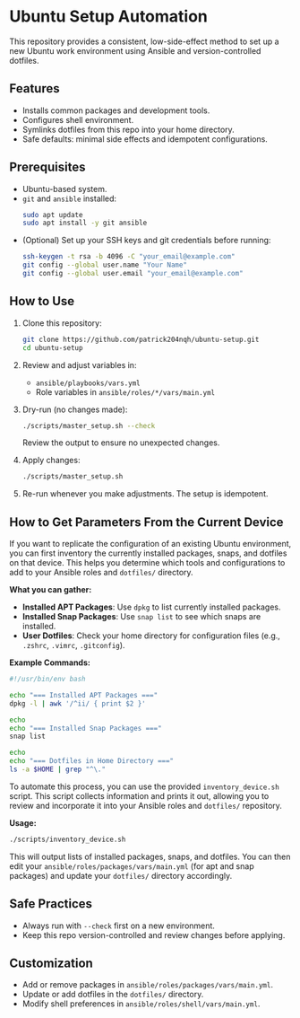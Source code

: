 # Ubuntu Setup Automation

This repository provides a consistent, low-side-effect method to set up a new Ubuntu work environment using Ansible and version-controlled dotfiles.

## Features

- Installs common packages and development tools.
- Configures shell environment.
- Symlinks dotfiles from this repo into your home directory.
- Safe defaults: minimal side effects and idempotent configurations.

## Prerequisites

- Ubuntu-based system.
- `git` and `ansible` installed:
  ```bash
  sudo apt update
  sudo apt install -y git ansible
  ```
- (Optional) Set up your SSH keys and git credentials before running:
  ```bash
  ssh-keygen -t rsa -b 4096 -C "your_email@example.com"
  git config --global user.name "Your Name"
  git config --global user.email "your_email@example.com"
  ```

## How to Use

1. Clone this repository:

   ```bash
   git clone https://github.com/patrick204nqh/ubuntu-setup.git
   cd ubuntu-setup
   ```

2. Review and adjust variables in:

   - `ansible/playbooks/vars.yml`
   - Role variables in `ansible/roles/*/vars/main.yml`

3. Dry-run (no changes made):

   ```bash
   ./scripts/master_setup.sh --check
   ```

   Review the output to ensure no unexpected changes.

4. Apply changes:

   ```bash
   ./scripts/master_setup.sh
   ```

5. Re-run whenever you make adjustments. The setup is idempotent.

## How to Get Parameters From the Current Device

If you want to replicate the configuration of an existing Ubuntu environment, you can first inventory the currently installed packages, snaps, and dotfiles on that device. This helps you determine which tools and configurations to add to your Ansible roles and `dotfiles/` directory.

**What you can gather:**

- **Installed APT Packages**: Use `dpkg` to list currently installed packages.
- **Installed Snap Packages**: Use `snap list` to see which snaps are installed.
- **User Dotfiles**: Check your home directory for configuration files (e.g., `.zshrc`, `.vimrc`, `.gitconfig`).

**Example Commands:**

```bash
#!/usr/bin/env bash

echo "=== Installed APT Packages ==="
dpkg -l | awk '/^ii/ { print $2 }'

echo
echo "=== Installed Snap Packages ==="
snap list

echo
echo "=== Dotfiles in Home Directory ==="
ls -a $HOME | grep "^\."
```

To automate this process, you can use the provided `inventory_device.sh` script. This script collects information and prints it out, allowing you to review and incorporate it into your Ansible roles and `dotfiles/` repository.

**Usage:**

```bash
./scripts/inventory_device.sh
```

This will output lists of installed packages, snaps, and dotfiles. You can then edit your `ansible/roles/packages/vars/main.yml` (for apt and snap packages) and update your `dotfiles/` directory accordingly.

## Safe Practices

- Always run with `--check` first on a new environment.
- Keep this repo version-controlled and review changes before applying.

## Customization

- Add or remove packages in `ansible/roles/packages/vars/main.yml`.
- Update or add dotfiles in the `dotfiles/` directory.
- Modify shell preferences in `ansible/roles/shell/vars/main.yml`.

